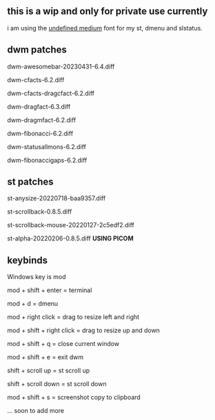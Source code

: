 ## this is a wip and only for private use currently 

i am using the [undefined medium](https://github.com/andirueckel/undefined-medium) font for my st, dmenu and slstatus.

## dwm patches

dwm-awesomebar-20230431-6.4.diff

dwm-cfacts-6.2.diff

dwm-cfacts-dragcfact-6.2.diff

dwm-dragfact-6.3.diff

dwm-dragmfact-6.2.diff

dwm-fibonacci-6.2.diff

dwm-statusallmons-6.2.diff

dwm-fibonaccigaps-6.2.diff

## st patches

st-anysize-20220718-baa9357.diff

st-scrollback-0.8.5.diff

st-scrollback-mouse-20220127-2c5edf2.diff

st-alpha-20220206-0.8.5.diff **USING PICOM**

## keybinds
Windows key is mod

mod + shift + enter = terminal

mod + d = dmenu

mod + right click = drag to resize left and right

mod + shift + right click = drag to resize up and down

mod + shift + q = close current window

mod + shift + e = exit dwm

shift + scroll up = st scroll up

shift + scroll down = st scroll down

mod + shift + s = screenshot copy to clipboard

... soon to add more
